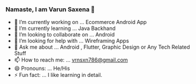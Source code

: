 ### Namaste, I am Varun Saxena 👋

- 🔭 I’m currently working on ... Ecommerce Android App
- 🌱 I’m currently learning ... Java Backhand
- 👯 I’m looking to collaborate on ... Android
- 🤔 I’m looking for help with ... Wireframing Apps
- 💬 Ask me about ... Android , Flutter, Graphic Design or Any Tech Related Stuff
- 📫 How to reach me: ... vrnsxn786@gmail.com
- 😄 Pronouns: ... He/His
- ⚡ Fun fact: ... I like learning in detail.
